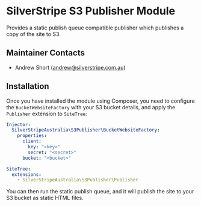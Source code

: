 SilverStripe S3 Publisher Module
================================

Provides a static publish queue compatible publisher which publishes a copy of the site to S3.

Maintainer Contacts
-------------------
*  Andrew Short (<andrew@silverstripe.com.au>)

Installation
------------

Once you have installed the module using Composer, you need to configure the `BucketWebsiteFactory` with your S3
bucket details, and apply the `Publisher` extension to `SiteTree`:

```yaml
Injector:
  SilverStripeAustralia\S3Publisher\BucketWebsiteFactory:
    properties:
      client:
        key: "<key>"
        secret: "<secret>"
      bucket: "<bucket>"

SiteTree:
  extensions:
    - SilverStripeAustralia\S3Publisher\Publisher
```

You can then run the static publish queue, and it will publish the site to your S3 bucket as static HTML files.
